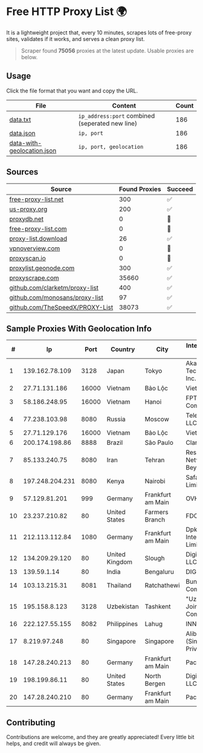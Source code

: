 
# Free HTTP Proxy List 🌍

It is a lightweight project that, every 10 minutes, scrapes lots of free-proxy sites, validates if it works, and serves a clean proxy list.


> Scraper found **75056** proxies at the latest update. Usable proxies are below.

## Usage

Click the file format that you want and copy the URL.


|File|Content|Count|
|----|-------|-----|
|[data.txt](https://raw.githubusercontent.com/themiralay/Proxy-List-World/master/data.txt)|`ip_address:port` combined (seperated new line)|186|
|[data.json](https://raw.githubusercontent.com/themiralay/Proxy-List-World/master/data.json)|`ip, port`|186|
|[data-with-geolocation.json](https://raw.githubusercontent.com/themiralay/Proxy-List-World/master/data-with-geolocation.json)|`ip, port, geolocation`|186|

## Sources

|Source|Found Proxies|Succeed|
|------|-------------|-------|
|[free-proxy-list.net](https://free-proxy-list.net)|300|✅|
|[us-proxy.org](https://www.us-proxy.org)|200|✅|
|[proxydb.net](http://proxydb.net)|0|🚫|
|[free-proxy-list.com](https://free-proxy-list.com/?page=&port=&type%5B%5D=http&type%5B%5D=https&up_time=0&search=Search)|0|🚫|
|[proxy-list.download](https://www.proxy-list.download/HTTP)|26|✅|
|[vpnoverview.com](https://vpnoverview.com/privacy/anonymous-browsing/free-proxy-servers)|0|🚫|
|[proxyscan.io](https://www.proxyscan.io)|0|🚫|
|[proxylist.geonode.com](https://proxylist.geonode.com/api/proxy-list?limit=300&page=1&sort_by=lastChecked&sort_type=desc&protocols=http,https)|300|✅|
|[proxyscrape.com](https://api.proxyscrape.com/v2/?request=displayproxies&protocol=http&timeout=10000&country=all&ssl=all&anonymity=all)|35660|✅|
|[github.com/clarketm/proxy-list](https://raw.githubusercontent.com/clarketm/proxy-list/master/proxy-list-raw.txt)|400|✅|
|[github.com/monosans/proxy-list](https://raw.githubusercontent.com/monosans/proxy-list/main/proxies/http.txt)|97|✅|
|[github.com/TheSpeedX/PROXY-List](https://raw.githubusercontent.com/TheSpeedX/PROXY-List/master/http.txt)|38073|✅|


## Sample Proxies With Geolocation Info

|#|Ip|Port|Country|City|Internet Service Provider|
|-|--|----|-------|----|-------------------------|
|1|139.162.78.109|3128|Japan|Tokyo|Akamai Technologies, Inc.|
|2|27.71.131.186|16000|Vietnam|Bảo Lộc|Viettel Group|
|3|58.186.248.95|16000|Vietnam|Hanoi|FPT Telecom Company|
|4|77.238.103.98|8080|Russia|Moscow|Telecom-Birzha, LLC|
|5|27.71.129.176|16000|Vietnam|Bảo Lộc|Viettel Group|
|6|200.174.198.86|8888|Brazil|São Paulo|Claro S.A|
|7|85.133.240.75|8080|Iran|Tehran|Respina Networks & Beyond PJSC|
|8|197.248.204.231|8080|Kenya|Nairobi|Safaricom Limited|
|9|57.129.81.201|999|Germany|Frankfurt am Main|OVH SAS|
|10|23.237.210.82|80|United States|Farmers Branch|FDCservers.net|
|11|212.113.112.84|1080|Germany|Frankfurt am Main|DpkgSoft International Limited|
|12|134.209.29.120|80|United Kingdom|Slough|DigitalOcean, LLC|
|13|139.59.1.14|80|India|Bengaluru|DIGITALOCEAN|
|14|103.13.215.31|8081|Thailand|Ratchathewi|Bunny Communications|
|15|195.158.8.123|3128|Uzbekistan|Tashkent|"Uzbektelekom" Joint Stock Company|
|16|222.127.55.155|8082|Philippines|Lahug|INNOVE|
|17|8.219.97.248|80|Singapore|Singapore|Alibaba Cloud (Singapore) Private Limited|
|18|147.28.240.213|80|Germany|Frankfurt am Main|Packet Host, Inc.|
|19|198.199.86.11|80|United States|North Bergen|DigitalOcean, LLC|
|20|147.28.240.210|80|Germany|Frankfurt am Main|Packet Host, Inc.|



## Contributing

Contributions are welcome, and they are greatly appreciated! Every
little bit helps, and credit will always be given.

